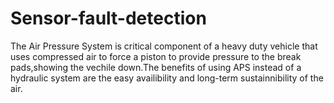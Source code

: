# Sensor-fault-detection
The Air Pressure System is critical component of a heavy duty vehicle that uses compressed air to force a piston to provide pressure to the break pads,showing the vechile down.The benefits of using APS instead of a hydraulic system are the easy availibility and long-term sustainnibility of the air.
